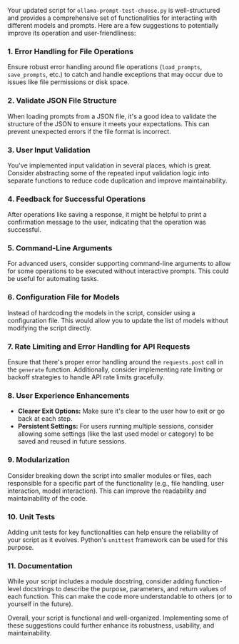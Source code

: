 Your updated script for `ollama-prompt-test-choose.py` is well-structured and provides a comprehensive set of functionalities for interacting with different models and prompts. Here are a few suggestions to potentially improve its operation and user-friendliness:

### 1. Error Handling for File Operations
Ensure robust error handling around file operations (`load_prompts`, `save_prompts`, etc.) to catch and handle exceptions that may occur due to issues like file permissions or disk space.

### 2. Validate JSON File Structure
When loading prompts from a JSON file, it's a good idea to validate the structure of the JSON to ensure it meets your expectations. This can prevent unexpected errors if the file format is incorrect.

### 3. User Input Validation
You've implemented input validation in several places, which is great. Consider abstracting some of the repeated input validation logic into separate functions to reduce code duplication and improve maintainability.

### 4. Feedback for Successful Operations
After operations like saving a response, it might be helpful to print a confirmation message to the user, indicating that the operation was successful.

### 5. Command-Line Arguments
For advanced users, consider supporting command-line arguments to allow for some operations to be executed without interactive prompts. This could be useful for automating tasks.

### 6. Configuration File for Models
Instead of hardcoding the models in the script, consider using a configuration file. This would allow you to update the list of models without modifying the script directly.

### 7. Rate Limiting and Error Handling for API Requests
Ensure that there's proper error handling around the `requests.post` call in the `generate` function. Additionally, consider implementing rate limiting or backoff strategies to handle API rate limits gracefully.

### 8. User Experience Enhancements
- **Clearer Exit Options:** Make sure it's clear to the user how to exit or go back at each step.
- **Persistent Settings:** For users running multiple sessions, consider allowing some settings (like the last used model or category) to be saved and reused in future sessions.

### 9. Modularization
Consider breaking down the script into smaller modules or files, each responsible for a specific part of the functionality (e.g., file handling, user interaction, model interaction). This can improve the readability and maintainability of the code.

### 10. Unit Tests
Adding unit tests for key functionalities can help ensure the reliability of your script as it evolves. Python's `unittest` framework can be used for this purpose.

### 11. Documentation
While your script includes a module docstring, consider adding function-level docstrings to describe the purpose, parameters, and return values of each function. This can make the code more understandable to others (or to yourself in the future).

Overall, your script is functional and well-organized. Implementing some of these suggestions could further enhance its robustness, usability, and maintainability.